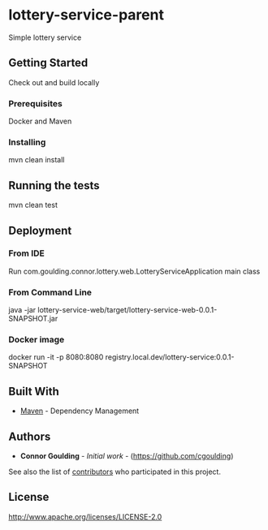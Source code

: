 # lottery-service-parent

Simple lottery service

## Getting Started

Check out and build locally

### Prerequisites

Docker and Maven

### Installing

mvn clean install

## Running the tests

mvn clean test

## Deployment

### From IDE
Run com.goulding.connor.lottery.web.LotteryServiceApplication main class

### From Command Line
java -jar lottery-service-web/target/lottery-service-web-0.0.1-SNAPSHOT.jar

### Docker image
docker run -it -p 8080:8080 registry.local.dev/lottery-service:0.0.1-SNAPSHOT

## Built With

* [Maven](https://maven.apache.org/) - Dependency Management

## Authors

* **Connor Goulding** - *Initial work* - (https://github.com/cgoulding)

See also the list of [contributors](https://github.com/your/project/contributors) who participated in this project.

## License

http://www.apache.org/licenses/LICENSE-2.0
